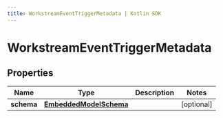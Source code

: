 ```yaml
---
title: WorkstreamEventTriggerMetadata | Kotlin SDK
---
```




# WorkstreamEventTriggerMetadata

## Properties
Name | Type | Description | Notes
------------ | ------------- | ------------- | -------------
**schema** | [**EmbeddedModelSchema**](EmbeddedModelSchema) |  |  [optional]




